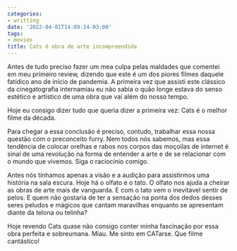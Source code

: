 ```yaml
---
categories:
- writting
date: '2022-04-01T14:09:24-03:00'
tags:
- movies
title: Cats é obra de arte incompreendida
---
```


Antes de tudo preciso fazer um mea culpa pelas maldades que comentei em meu primeiro review, dizendo que este é um dos piores filmes daquele fatídico ano de início de pandemia. A primeira vez que assisti este clássico da cinegatografia internamiau eu não sabia o quão longe estava do senso estético e artístico de uma obra que vai além do nosso tempo.

Hoje eu consigo dizer tudo que queria dizer a primeira vez: Cats é o melhor filme da década.

Para chegar a essa conclusão é preciso, contudo, trabalhar essa nossa questão com o preconceito furry. Nem todos nós sabemos, mas essa tendência de colocar orelhas e rabos nos corpos das moçoilas de internet é sinal de uma revolução na forma de entender a arte e de se relacionar com o mundo que vivemos. Siga o raciocínio comigo.

Antes nós tínhamos apenas a visão e a audição para assistirmos uma história na sala escura. Hoje há o olfato e o tato. O olfato nos ajuda a cheirar as obras de arte mais de vanguarda. E com o tato vem o inevitável sentir de pelos. E quem não gostaria de ter a sensação na ponta dos dedos desses seres peludos e mágicos que cantam maravilhas enquanto se apresentam diante da telona ou telinha?

Hoje revendo Cats quase não consigo conter minha fascinação por essa obra perfeita e sobreumana. Miau. Me sinto em CATarse. Que filme cantástico!

